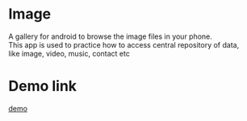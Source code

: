 # Image
A gallery for android to browse the image files in your phone.  
This app is used to practice how to access central repository of data,  
like image, video, music, contact etc 

# Demo link
[demo](https://photos.app.goo.gl/rgExBC2XYGyoj1Xq5)
